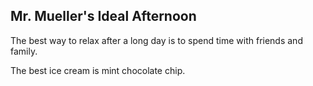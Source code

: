 ## Mr. Mueller's Ideal Afternoon

The best way to relax after a long day is to spend time with friends and family.

The best ice cream is mint chocolate chip.
